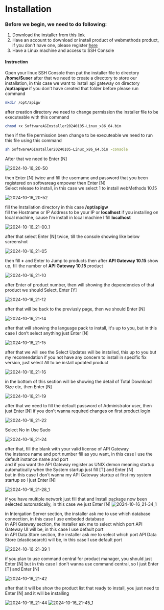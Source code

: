 # Installation 

### Before we begin, we need to do following:
1. Download the installer from this [link](https://github.com/ikromnurrohim/webmethods-api-gateway-guide/blob/master/installer/SoftwareAGInstaller20240105-Linux_x86_64.bin)
2. Have an account to download or install product of webmethods product, if you don't have one, please register [here](https://empower.softwareag.com/register/)
3. Have a Linux machine and access to SSH Console

#### Instruction
Open your linux SSH Console then put the installer file to directory **/home/$user** after that we need to create a directory to store our installation, in this case we want to install api gateway on directory **/opt/apigw** if you don't have created that folder before please run command 
```bash 
mkdir /opt/apigw 
```
after creation directory we need to change permission the installer file to be executeable with this command 
```bash
chmod +x SoftwareAGInstaller20240105-Linux_x86_64.bin
```
then if the file permission been change to be executeable we need to run this file using this command
```bash
sh SoftwareAGInstaller20240105-Linux_x86_64.bin -console
```


After that we need to Enter [N]

![2024-10-16_20-50](https://github.com/user-attachments/assets/4c903602-4ecf-49f7-bab4-58d4498269ab)

then Enter [N] twice and fill the username and password that you been registered on softwareag empower then Enter [N] \
Select release to install, in this case we select 1 to install webMethods 10.15

![2024-10-16_20-52](https://github.com/user-attachments/assets/0d06e287-13b5-4853-a9f0-9e4f032ddd89)

fill the Installation directory in this case **/opt/apigw** \
fill the Hostname or IP Address to be your IP or **localhost** if you installing on local machine, cause I'm install in local machine I fill **localhost** 

![2024-10-16_21-00_1](https://github.com/user-attachments/assets/22d031e3-8fb8-41bb-84c5-de141f914448)

after that select Enter [N] twice, till the console showing like below screenshot 

![2024-10-16_21-05](https://github.com/user-attachments/assets/0a9b1b86-fbae-4f27-a44f-b7e23eaeda82)

then fill **+** and Enter to Jump to products then after **API Gateway 10.15** show up, fill the number of **API Gateway 10.15** product

![2024-10-16_21-10](https://github.com/user-attachments/assets/7873f76d-5460-476f-9950-f25b426a503e)

after Enter of product number, then will showing the dependencies of that product we should Select, Enter [Y]

![2024-10-16_21-12](https://github.com/user-attachments/assets/713473e2-1456-44fb-b13a-d873594a1265)

after that will be back to the previusly page, then we should Enter [N]

![2024-10-16_21-14](https://github.com/user-attachments/assets/d4c6ad3e-f85e-4186-9ff4-d01358836a92)

after that will showing the language pack to install, it's up to you, but in this case I don't select anything just Enter [N]

![2024-10-16_21-15](https://github.com/user-attachments/assets/654fd0e4-4a02-428e-bff1-f0cf0c2da9cd)

after that we will see the Select Updates will be installed, this up to you but my recomendation if you not have any concern to install in specific fix version, just select All to be install updated product

![2024-10-16_21-16](https://github.com/user-attachments/assets/8be123dc-4009-4acc-b8f1-a8d589202fd2)

in the bottom of this section will be showing the detail of Total Download Size etc, then Enter [N]

![2024-10-16_21-19](https://github.com/user-attachments/assets/0ab9b1e1-31fe-4df6-947e-989b4bfa2b88)

after that we need to fill the default password of Administrator user, then just Enter [N] if you don't wanna required changes on first product login

![2024-10-16_21-22](https://github.com/user-attachments/assets/b191d00e-438d-4c98-895e-d5d1ee884278)

Select No in Use Sudo

![2024-10-16_21-24](https://github.com/user-attachments/assets/fb959ac9-10ef-4313-a5d5-b9bf43d31ef5)

after that, fill the blank with your valid license of API Gateway\
the instance name and port number fill as you want, in this case I use the default instance name and port\
and if you want the API Gateway register as UNIX demon meaning startup automatically when the System startup just fill [T] and Enter [N] \
but in this case I don't wanna my API Gateway startup at first my system startup so I just Enter [N]

![2024-10-16_21-28_1](https://github.com/user-attachments/assets/cdab6418-7ca1-4b56-a41e-86292204e726)

if you have multiple network just fill that and Install package now been selected automatically, in this case we just Enter [N]
![2024-10-16_21-34_1](https://github.com/user-attachments/assets/2fcac5ac-6a4e-49b9-9a70-1288c35eb6f2)

in Intergation Server section, the installer ask me to use which database connection, in this case I use embeded database \
in API Gateway section, the installer ask me to select which port API Gateway UI will be, in this case I use default port \
in API Data Store section, the installer ask me to select which port API Data Store (elasticsearch) will be, in this case I use default port 

![2024-10-16_21-39_1](https://github.com/user-attachments/assets/bc7822c7-8854-46e5-a941-4f145ed2eeb6)

if you plan to use command central for product manager, you should just Enter [N] but in this case I don't wanna use command central, so I just Enter [T] and Enter [N]

![2024-10-16_21-42](https://github.com/user-attachments/assets/8889c95b-eae0-4c71-88ff-c5a1d98595c1)

after that it will be show the product list that ready to install, you just need to Enter [N] and it will be installing

![2024-10-16_21-44](https://github.com/user-attachments/assets/f7f89d54-ee14-43cf-9365-1139b528a617)
![2024-10-16_21-45_1](https://github.com/user-attachments/assets/e290f682-6537-4679-93ea-1c31760d54b9)
